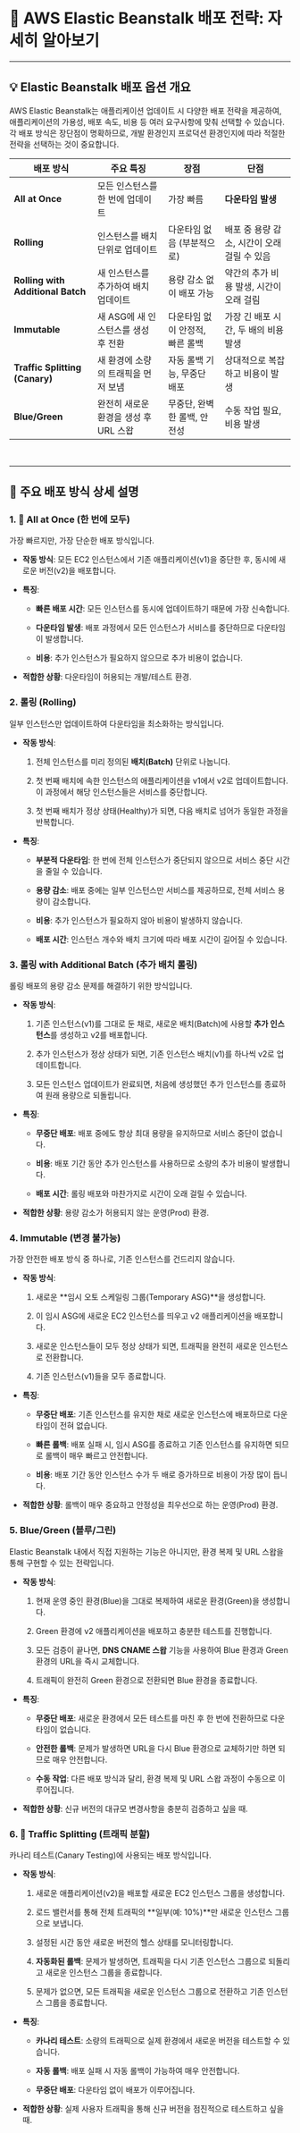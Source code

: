 # 🚀 AWS Elastic Beanstalk 배포 전략: 자세히 알아보기

---

## 💡 Elastic Beanstalk 배포 옵션 개요

AWS Elastic Beanstalk는 애플리케이션 업데이트 시 다양한 배포 전략을 제공하여, 애플리케이션의 가용성, 배포 속도, 비용 등 여러 요구사항에 맞춰 선택할 수 있습니다. 각 배포 방식은 장단점이 명확하므로, 개발 환경인지 프로덕션 환경인지에 따라 적절한 전략을 선택하는 것이 중요합니다.

|배포 방식|주요 특징|장점|단점|
|---|---|---|---|
|**All at Once**|모든 인스턴스를 한 번에 업데이트|가장 빠름|**다운타임 발생**|
|**Rolling**|인스턴스를 배치 단위로 업데이트|다운타임 없음 (부분적으로)|배포 중 용량 감소, 시간이 오래 걸릴 수 있음|
|**Rolling with Additional Batch**|새 인스턴스를 추가하여 배치 업데이트|용량 감소 없이 배포 가능|약간의 추가 비용 발생, 시간이 오래 걸림|
|**Immutable**|새 ASG에 새 인스턴스를 생성 후 전환|다운타임 없이 안정적, 빠른 롤백|가장 긴 배포 시간, 두 배의 비용 발생|
|**Traffic Splitting (Canary)**|새 환경에 소량의 트래픽을 먼저 보냄|자동 롤백 기능, 무중단 배포|상대적으로 복잡하고 비용이 발생|
|**Blue/Green**|완전히 새로운 환경을 생성 후 URL 스왑|무중단, 완벽한 롤백, 안전성|수동 작업 필요, 비용 발생|

<br>

---

## 🔄 주요 배포 방식 상세 설명

### 1. 🔀 All at Once (한 번에 모두)

가장 빠르지만, 가장 단순한 배포 방식입니다.

- **작동 방식**: 모든 EC2 인스턴스에서 기존 애플리케이션(v1)을 중단한 후, 동시에 새로운 버전(v2)을 배포합니다.
    
- **특징**:
    
    - **빠른 배포 시간**: 모든 인스턴스를 동시에 업데이트하기 때문에 가장 신속합니다.
        
    - **다운타임 발생**: 배포 과정에서 모든 인스턴스가 서비스를 중단하므로 다운타임이 발생합니다.
        
    - **비용**: 추가 인스턴스가 필요하지 않으므로 추가 비용이 없습니다.
        
- **적합한 상황**: 다운타임이 허용되는 개발/테스트 환경.
    

### 2. 롤링 (Rolling)

일부 인스턴스만 업데이트하여 다운타임을 최소화하는 방식입니다.

- **작동 방식**:
    
    1. 전체 인스턴스를 미리 정의된 **배치(Batch)** 단위로 나눕니다.
        
    2. 첫 번째 배치에 속한 인스턴스의 애플리케이션을 v1에서 v2로 업데이트합니다. 이 과정에서 해당 인스턴스들은 서비스를 중단합니다.
        
    3. 첫 번째 배치가 정상 상태(Healthy)가 되면, 다음 배치로 넘어가 동일한 과정을 반복합니다.
        
- **특징**:
    
    - **부분적 다운타임**: 한 번에 전체 인스턴스가 중단되지 않으므로 서비스 중단 시간을 줄일 수 있습니다.
        
    - **용량 감소**: 배포 중에는 일부 인스턴스만 서비스를 제공하므로, 전체 서비스 용량이 감소합니다.
        
    - **비용**: 추가 인스턴스가 필요하지 않아 비용이 발생하지 않습니다.
        
    - **배포 시간**: 인스턴스 개수와 배치 크기에 따라 배포 시간이 길어질 수 있습니다.
        

### 3. 롤링 with Additional Batch (추가 배치 롤링)

롤링 배포의 용량 감소 문제를 해결하기 위한 방식입니다.

- **작동 방식**:
    
    1. 기존 인스턴스(v1)를 그대로 둔 채로, 새로운 배치(Batch)에 사용할 **추가 인스턴스**를 생성하고 v2를 배포합니다.
        
    2. 추가 인스턴스가 정상 상태가 되면, 기존 인스턴스 배치(v1)를 하나씩 v2로 업데이트합니다.
        
    3. 모든 인스턴스 업데이트가 완료되면, 처음에 생성했던 추가 인스턴스를 종료하여 원래 용량으로 되돌립니다.
        
- **특징**:
    
    - **무중단 배포**: 배포 중에도 항상 최대 용량을 유지하므로 서비스 중단이 없습니다.
        
    - **비용**: 배포 기간 동안 추가 인스턴스를 사용하므로 소량의 추가 비용이 발생합니다.
        
    - **배포 시간**: 롤링 배포와 마찬가지로 시간이 오래 걸릴 수 있습니다.
        
- **적합한 상황**: 용량 감소가 허용되지 않는 운영(Prod) 환경.
    

### 4. Immutable (변경 불가능)

가장 안전한 배포 방식 중 하나로, 기존 인스턴스를 건드리지 않습니다.

- **작동 방식**:
    
    1. 새로운 **임시 오토 스케일링 그룹(Temporary ASG)**을 생성합니다.
        
    2. 이 임시 ASG에 새로운 EC2 인스턴스를 띄우고 v2 애플리케이션을 배포합니다.
        
    3. 새로운 인스턴스들이 모두 정상 상태가 되면, 트래픽을 완전히 새로운 인스턴스로 전환합니다.
        
    4. 기존 인스턴스(v1)들을 모두 종료합니다.
        
- **특징**:
    
    - **무중단 배포**: 기존 인스턴스를 유지한 채로 새로운 인스턴스에 배포하므로 다운타임이 전혀 없습니다.
        
    - **빠른 롤백**: 배포 실패 시, 임시 ASG를 종료하고 기존 인스턴스를 유지하면 되므로 롤백이 매우 빠르고 안전합니다.
        
    - **비용**: 배포 기간 동안 인스턴스 수가 두 배로 증가하므로 비용이 가장 많이 듭니다.
        
- **적합한 상황**: 롤백이 매우 중요하고 안정성을 최우선으로 하는 운영(Prod) 환경.
    

### 5. Blue/Green (블루/그린)

Elastic Beanstalk 내에서 직접 지원하는 기능은 아니지만, 환경 복제 및 URL 스왑을 통해 구현할 수 있는 전략입니다.

- **작동 방식**:
    
    1. 현재 운영 중인 환경(Blue)을 그대로 복제하여 새로운 환경(Green)을 생성합니다.
        
    2. Green 환경에 v2 애플리케이션을 배포하고 충분한 테스트를 진행합니다.
        
    3. 모든 검증이 끝나면, **DNS CNAME 스왑** 기능을 사용하여 Blue 환경과 Green 환경의 URL을 즉시 교체합니다.
        
    4. 트래픽이 완전히 Green 환경으로 전환되면 Blue 환경을 종료합니다.
        
- **특징**:
    
    - **무중단 배포**: 새로운 환경에서 모든 테스트를 마친 후 한 번에 전환하므로 다운타임이 없습니다.
        
    - **안전한 롤백**: 문제가 발생하면 URL을 다시 Blue 환경으로 교체하기만 하면 되므로 매우 안전합니다.
        
    - **수동 작업**: 다른 배포 방식과 달리, 환경 복제 및 URL 스왑 과정이 수동으로 이루어집니다.
        
- **적합한 상황**: 신규 버전의 대규모 변경사항을 충분히 검증하고 싶을 때.
    

### 6. 🚦 Traffic Splitting (트래픽 분할)

카나리 테스트(Canary Testing)에 사용되는 배포 방식입니다.

- **작동 방식**:
    
    1. 새로운 애플리케이션(v2)을 배포할 새로운 EC2 인스턴스 그룹을 생성합니다.
        
    2. 로드 밸런서를 통해 전체 트래픽의 **일부(예: 10%)**만 새로운 인스턴스 그룹으로 보냅니다.
        
    3. 설정된 시간 동안 새로운 버전의 헬스 상태를 모니터링합니다.
        
    4. **자동화된 롤백**: 문제가 발생하면, 트래픽을 다시 기존 인스턴스 그룹으로 되돌리고 새로운 인스턴스 그룹을 종료합니다.
        
    5. 문제가 없으면, 모든 트래픽을 새로운 인스턴스 그룹으로 전환하고 기존 인스턴스 그룹을 종료합니다.
        
- **특징**:
    
    - **카나리 테스트**: 소량의 트래픽으로 실제 환경에서 새로운 버전을 테스트할 수 있습니다.
        
    - **자동 롤백**: 배포 실패 시 자동 롤백이 가능하여 매우 안전합니다.
        
    - **무중단 배포**: 다운타임 없이 배포가 이루어집니다.
        
- **적합한 상황**: 실제 사용자 트래픽을 통해 신규 버전을 점진적으로 테스트하고 싶을 때.
